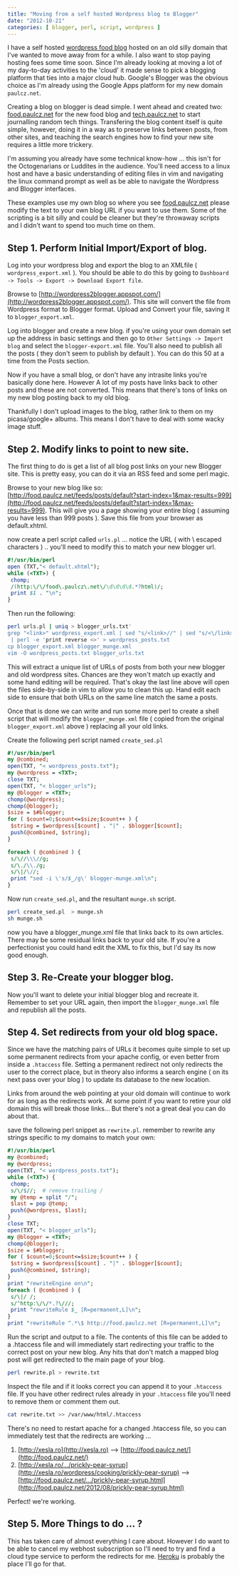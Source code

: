 ```yaml
---
title: "Moving from a self hosted Wordpress blog to Blogger"
date: "2012-10-21"
categories: [ blogger, perl, script, wordpress ]
---
```


I have a self hosted [wordpress food blog](http://xesla.ro) hosted on an old silly domain that I've wanted to move away from for a while.   I also want to stop paying hosting fees some time soon.   Since I'm already looking at moving a lot of my day-to-day activities to the 'cloud'  it made sense to pick a blogging platform that ties into a major cloud hub.   Google's Blogger was the obvious choice as I'm already using the Google Apps platform for my new domain `paulcz.net`.  

Creating a blog on blogger is dead simple.   I went ahead and created two: [food.paulcz.net](http://food.paulcz.net) for the new food blog and [tech.paulcz.net](http://tech.paulcz.net) to start journalling random tech things.     Transfering the blog content itself  is quite simple,  however, doing it in a way as to preserve links between posts, from other sites, and teaching the search engines how to find your new site requires a little more trickery.  

<!--more-->

I'm assuming you already have some technical know-how ...  this isn't for the Octogenarians or Luddites in the audience.     You'll need access to a linux host and have a basic understanding of editing files in vim and navigating the linux  command prompt as well as be able to navigate the Wordpress  and Blogger interfaces.

These examples  use my own blog so where you see [food.paulcz.net](http://food.paulcz.net) please modify the text to your own blog URL if you want to use them.   Some of the scripting is a bit silly and could be cleaner but they're throwaway scripts and I didn't want to spend too much time on them.

## Step 1.   Perform Initial Import/Export of blog.

Log into your wordpress blog and export the blog to an XMLfile ( `wordpress_export.xml` ).     You should be able to do this by going to `Dashboard -> Tools -> Export -> Download Export file`.

Browse  to [http://wordpress2blogger.appspot.com/](http://wordpress2blogger.appspot.com/).   This site will convert the file from Wordpress format to Blogger format.   Upload and Convert your file, saving it to `blogger_export.xml`.

Log into blogger and create a new blog.   if you're using your own domain set up the address in basic settings and then go to `Other Settings -> Import blog`  and select the `blogger-export.xml` file.   You'll also need to publish all the posts ( they don't seem to publish by default ).  You can do this  50 at a  time from the Posts section.

Now if you have a small blog, or don't have any intrasite links you're basically done here.   However A lot of my posts have links back to other posts and these are not converted.   This means that there's tons of links on my new blog posting back to my old blog.    

Thankfully I don't upload images to the blog, rather link to them on my picasa/google+ albums.   This means I don't have to deal with some wacky image stuff.

## Step 2.   Modify links to point to new site.

The first thing to do is get a list of all blog post links on your new Blogger site.   This is pretty easy,  you can do it via an RSS feed and some perl magic.

Browse to your new blog like so:   [http://food.paulcz.net/feeds/posts/default?start-index=1&max-results=999](http://food.paulcz.net/feeds/posts/default?start-index=1&max-results=999).   This  will give you a page showing your entire blog ( assuming you have less than 999 posts ).    Save this file from your browser as default.xhtml.

now create a perl script called `urls.pl` ...    notice the URL ( with \ escaped characters ) .. you'll need to modify this to match your new blogger url.

``` perl urls.pl 
#!/usr/bin/perl
open (TXT,"< default.xhtml");
while (<TXT>) {
 chomp;
 /(http:\/\/food\.paulcz\.net\/\d\d\d\d.*?html)/;
 print $1 . "\n";
}
```

Then run the following:

``` bash Terminal
perl urls.pl | uniq > blogger_urls.txt'
grep "<link>" wordpress_export.xml | sed "s/<link>//" | sed "s/<\/link>//" \
 | perl -e 'print reverse <>' > wordpress_posts.txt
cp blogger_export.xml blogger_munge.xml
vim -O wordpress_posts.txt blogger_urls.txt
```

This  will extract a unique list of URLs  of posts from both your new blogger and old wordpress sites. Chances are they won't match up exactly and some hand editing will be required.  That's okay the  last line  above will open the  files side-by-side in vim  to allow you  to clean this  up.     Hand edit each side  to ensure that both URLs on the same line match the same a posts.

Once that is done we can write  and run some more perl to create a shell script  that will modify the  `blogger_munge.xml` file ( copied from the original `blogger_export.xml` above ) replacing all your old links.

Create the following perl script named `create_sed.pl`

``` perl create_sed.pl
#!/usr/bin/perl
my @combined;
open(TXT, "< wordpress_posts.txt");
my @wordpress = <TXT>;
close TXT;
open(TXT, "< blogger_urls");
my @blogger = <TXT>;
chomp(@wordpress);
chomp(@blogger);
$size = $#blogger;
for ( $count=0;$count<=$size;$count++ ) {
 $string = $wordpress[$count] . "|" . $blogger[$count];
 push(@combined, $string);
}

foreach ( @combined ) {
 s/\//\\\//g;
 s/\./\\./g;
 s/\|/\//;
 print "sed -i \'s/$_/g\' blogger-munge.xml\n";
}
```

Now run `create_sed.pl`, and the resultant `munge.sh` script.

``` bash Terminal
perl create_sed.pl  > munge.sh
sh munge.sh
```

now you have a blogger_munge.xml file that links back to its own articles.    There may be some residual links  back to your old  site.   If you're a perfectionist you  could hand edit  the XML to fix this,  but I'd say its now good  enough.

## Step 3. Re-Create your blogger blog.

Now you'll want to delete your initial blogger blog and recreate it.   Remember to set your URL again, then import the `blogger_munge.xml` file and republish all the posts.

## Step 4.  Set redirects from your old blog space.

Since we have the matching pairs of URLs  it becomes quite simple to set up some permanent redirects from your apache config, or even better from inside a `.htaccess` file.  Setting a permanent redirect not only redirects the user to the correct place,  but in theory also informs a search engine ( on its next pass over your blog )  to update its database to the new location.  

Links from around the web pointing at your old domain will continue to work for as long as the redirects work.    At some point if you want to retire your old domain this will break those links...   But there's not a great deal you can do about that.  

save the following perl snippet as `rewrite.pl`.  remember to rewrite any strings specific to my domains to match your own: 

``` perl rewrite.pl
#!/usr/bin/perl
my @combined;
my @wordpress;
open(TXT, "< wordpress_posts.txt");
while (<TXT>) {
 chomp;
 s/\/$//;  # remove trailing /
 my @temp = split "/";
 $last = pop @temp;
 push(@wordpress, $last);
}
close TXT;
open(TXT, "< blogger_urls");
my @blogger = <TXT>;
chomp(@blogger);
$size = $#blogger;
for ( $count=0;$count<=$size;$count++ ) {
 $string = $wordpress[$count] . "|" . $blogger[$count];
 push(@combined, $string);
}
print "rewriteEngine on\n";
foreach ( @combined ) {
 s/\|/ /;
 s/^http:\/\/*.?\///;
 print "rewriteRule $_ [R=permanent,L]\n";
}
print "rewriteRule ^.*\$ http://food.paulcz.net [R=permanent,L]\n"; 
```

Run the script and output to a file.   The contents of this file can be added to a .htaccess file and will immediately start redirecting your traffic to the correct post on your new blog.   Any hits that don't match a mapped blog post will get redirected to the main page of your blog.

``` bash Terminal
perl rewrite.pl > rewrite.txt 
```

Inspect the file and if it looks correct you can append it to your `.htaccess` file.   If you have other redirect rules already in your `.htaccess` file you'll need to remove them or comment them out.

``` bash Terminal
cat rewrite.txt >> /var/www/html/.htaccess
```

There's no need to restart apache for a changed .htaccess file,  so you can immediately test that the redirects are working ...


1. [http://xesla.ro](http://xesla.ro) --> [http://food.paulcz.net/](http://food.paulcz.net/)
2. [http://xesla.ro/.../prickly-pear-syrup](http://xesla.ro/wordpress/cooking/prickly-pear-syrup) --> [http://food.paulcz.net/.../prickly-pear-syrup.html](http://food.paulcz.net/2012/08/prickly-pear-syrup.html)

Perfect!  we're working.


## Step 5.   More Things to do ... ?

This has taken care of almost everything I care about.  However I do want to be able to cancel my webhost subscription so I'll need to try and find a cloud type service to perform the redirects for me.    [Heroku](www.heroku.com) is probably the place I'll go for that.

